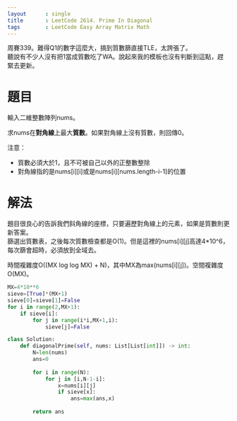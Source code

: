 ```yaml
--- 
layout      : single
title       : LeetCode 2614. Prime In Diagonal
tags        : LeetCode Easy Array Matrix Math
---
```

周賽339。難得Q1的數字這麼大，搞到質數篩直接TLE，太誇張了。  
聽說有不少人沒有把1當成質數吃了WA。說起來我的模板也沒有判斷到這點，趕緊去更新。  

# 題目
輸入二維整數陣列nums。  

求nums在**對角線**上最大**質數**。如果對角線上沒有質數，則回傳0。  

注意：  
- 質數必須大於1，且不可被自己以外的正整數整除  
- 對角線指的是nums[i][i]或是nums[i][nums.length-i-1]的位置  

# 解法
題目很良心的告訴我們斜角線的座標，只要遍歷對角線上的元素，如果是質數則更新答案。  
篩選出質數表，之後每次質數檢查都是O(1)。但是這裡的nums[i][j]高達4\*10^6，每次篩會超時，必須放到全域去。  

時間複雜度O((MX log log MX) + N)，其中MX為max(nums[i][j])。空間複雜度O(MX)。  

```python
MX=4*10**6
sieve=[True]*(MX+1)
sieve[0]=sieve[1]=False
for i in range(2,MX+1):
    if sieve[i]:
        for j in range(i*i,MX+1,i):
            sieve[j]=False

class Solution:
    def diagonalPrime(self, nums: List[List[int]]) -> int:
        N=len(nums)
        ans=0
        
        for i in range(N):
            for j in [i,N-1-i]:
                x=nums[i][j]
                if sieve[x]:
                    ans=max(ans,x)
                    
        return ans
```
